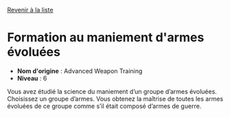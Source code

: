 [Revenir à la liste](list.md)

# Formation au maniement d'armes évoluées

 * **Nom d'origine** : Advanced Weapon Training
 * **Niveau** : 6


<p>Vous avez étudié la science du maniement d’un groupe d’armes évoluées. Choisissez un groupe d’armes. Vous obtenez la maîtrise de toutes les armes évoluées de ce groupe comme s’il était composé d’armes de guerre.</p>